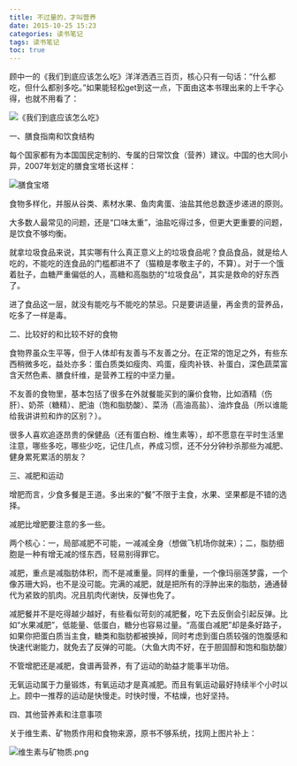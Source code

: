 ```yaml
---
title: 不过量的，才叫营养
date: 2015-10-25 15:23
categories: 读书笔记
tags: 读书笔记
toc: true
---
```

顾中一的《我们到底应该怎么吃》洋洋洒洒三百页，核心只有一句话：“什么都吃，但什么都别多吃。”如果能轻松get到这一点，下面由这本书理出来的上千字心得，也就不用看了：

![《我们到底应该怎么吃》](http://upload-images.jianshu.io/upload_images/29336-567978dc6fcb474b.png?imageMogr2/auto-orient/strip%7CimageView2/2/w/1240)

一、膳食指南和饮食结构

每个国家都有为本国国民定制的、专属的日常饮食（营养）建议。中国的也大同小异，2007年划定的膳食宝塔长这样：

![膳食宝塔](http://upload-images.jianshu.io/upload_images/29336-b2530c1f7c6e3594.png?imageMogr2/auto-orient/strip%7CimageView2/2/w/1240)

食物多样化，并服从谷类、素材水果、鱼肉禽蛋、油盐其他总数逐步递进的原则。

大多数人最常见的问题，还是“口味太重”，油盐吃得过多，但更大更重要的问题，是饮食不够均衡。

就拿垃圾食品来说，其实哪有什么真正意义上的垃圾食品呢？食品食品，就是给人吃的，不能吃的连食品的门槛都进不了（猫粮是孝敬主子的，不算）。对于一个饿着肚子，血糖严重偏低的人，高糖和高脂肪的“垃圾食品”，其实是救命的好东西了。

进了食品这一层，就没有能吃与不能吃的禁忌。只是要讲适量，再金贵的营养品，吃多了一样是毒。

二、比较好的和比较不好的食物

食物界虽众生平等，但于人体却有友善与不友善之分。在正常的饱足之外，有些东西稍微多吃，益处亦多：蛋白质类如瘦肉、鸡蛋，瘦肉补铁、补蛋白，深色蔬菜富含天然色素、膳食纤维，是营养工程的中坚力量。

不友善的食物里，基本包括了很多在外就餐能买到的廉价食物，比如酒精（伤肝）、奶茶（糖精）、肥油（饱和脂肪酸）、菜汤（高油高盐）、油炸食品（所以谁能给我讲讲煎和炸的区别？）。

很多人喜欢追逐昂贵的保健品（还有蛋白粉、维生素等），却不愿意在平时生活里注意，哪些多吃，哪些少吃，记住几点，养成习惯，还不分分钟秒杀那些为减肥、健身累死累活的朋友？

三、减肥和运动

增肥而言，少食多餐是王道。多出来的“餐”不限于主食，水果、坚果都是不错的选择。

减肥比增肥要注意的多一些。

两个核心：一，局部减肥不可能，一减减全身（想做飞机场你就来）；二，脂肪细胞是一种有增无减的怪东西，轻易别得罪它。

减肥，重点是减脂肪体积，而不是减重量。同样的重量，一个像玛丽莲梦露，一个像苏珊大妈，也不是没可能。完满的减肥，就是把所有的浮肿出来的脂肪，通通替代为紧致的肌肉。况且肌肉代谢快，反弹也免了。

减肥餐并不是吃得越少越好，有些看似苛刻的减肥餐，吃下去反倒会引起反弹。比如“水果减肥”，低能量、低蛋白，糖分也容易过量。“高蛋白减肥”却是条好路子，如果你把蛋白质当主食，糖类和脂肪都被换掉，同时考虑到蛋白质较强的饱腹感和快速代谢能力，就免去了反弹的可能。（大鱼大肉不好，在于胆固醇和饱和脂肪酸）

不管增肥还是减肥，食谱再营养，有了运动的助益才能事半功倍。

无氧运动属于力量锻炼，有氧运动才是真减肥。而且有氧运动最好持续半个小时以上。顾中一推荐的运动是快慢走。时快时慢，不枯燥，也好坚持。

四、其他营养素和注意事项

关于维生素、矿物质作用和食物来源，原书不够系统，找网上图片补上：

![维生素与矿物质.png](http://upload-images.jianshu.io/upload_images/29336-30619e02b0e606e1.png?imageMogr2/auto-orient/strip%7CimageView2/2/w/1240)
